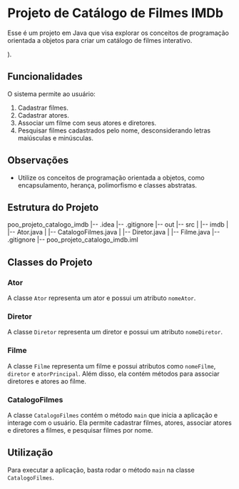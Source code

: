# Projeto de Catálogo de Filmes IMDb

Esse é um projeto em Java que visa explorar os conceitos de programação orientada a objetos para criar um catálogo de filmes interativo.

).

## Funcionalidades

O sistema permite ao usuário:

1. Cadastrar filmes.
2. Cadastrar atores.
3. Associar um filme com seus atores e diretores.
4. Pesquisar filmes cadastrados pelo nome, desconsiderando letras maiúsculas e minúsculas.

## Observações

- Utilize os conceitos de programação orientada a objetos, como encapsulamento, herança, polimorfismo e classes abstratas.

## Estrutura do Projeto

poo_projeto_catalogo_imdb
|-- .idea
|-- .gitignore
|-- out
|-- src
| |-- imdb
| |-- Ator.java
| |-- CatalogoFilmes.java
| |-- Diretor.java
| |-- Filme.java
|-- .gitignore
|-- poo_projeto_catalogo_imdb.iml


## Classes do Projeto

### Ator

A classe `Ator` representa um ator e possui um atributo `nomeAtor`.

### Diretor

A classe `Diretor` representa um diretor e possui um atributo `nomeDiretor`.

### Filme

A classe `Filme` representa um filme e possui atributos como `nomeFilme`, `diretor` e `atorPrincipal`. Além disso, ela contém métodos para associar diretores e atores ao filme.

### CatalogoFilmes

A classe `CatalogoFilmes` contém o método `main` que inicia a aplicação e interage com o usuário. Ela permite cadastrar filmes, atores, associar atores e diretores a filmes, e pesquisar filmes por nome.

## Utilização

Para executar a aplicação, basta rodar o método `main` na classe `CatalogoFilmes`.


